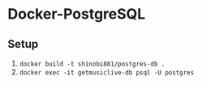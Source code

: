 # Docker-PostgreSQL

## Setup
1. `docker build -t shinobi881/postgres-db .`
2. `docker exec -it getmusiclive-db psql -U postgres`